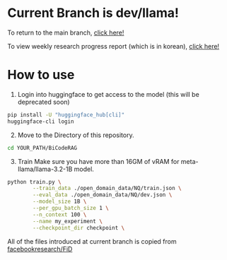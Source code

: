 # Current Branch is dev/llama!
To return to the main branch, [click here!](https://github.com/JakeFRCSE/BiCodeRAG)

To view weekly research progress report (which is in korean), [click here!](https://crystal-air-942.notion.site/1a041c6bef1680e68685f7890655201b)

# How to use
1. Login into huggingface to get access to the model (this will be deprecated soon)
```bash
pip install -U "huggingface_hub[cli]"
huggingface-cli login
```
2. Move to the Directory of this repository.
```bash
cd YOUR_PATH/BiCodeRAG
```
3. Train
Make sure you have more than 16GM of vRAM for meta-llama/llama-3.2-1B model.
```bash
python train.py \
        --train_data ./open_domain_data/NQ/train.json \
        --eval_data ./open_domain_data/NQ/dev.json \
        --model_size 1B \
        --per_gpu_batch_size 1 \
        --n_context 100 \
        --name my_experiment \
        --checkpoint_dir checkpoint \
```

All of the files introduced at current branch is copied from [facebookresearch/FiD](https://github.com/facebookresearch/FiD/tree/main) 
